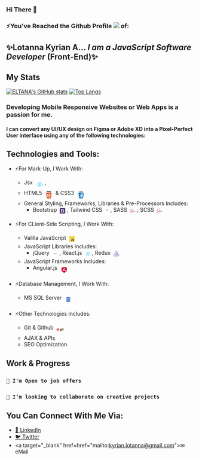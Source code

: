 ### Hi There 👋 
### ⚡You've Reached the Github Profile ![](https://komarev.com/ghpvc/?username=ELTANA) of: 
## ✨Lotanna Kyrian A... _I am a JavaScript Software Developer_ (Front-End)✨

## My Stats
  [![ELTANA's GitHub stats](https://github-readme-stats.vercel.app/api?username=ELTANA&count_private=true&show_icons=true)](https://github.com/ELTANA/github-readme-stats)
  [![Top Langs](https://github-readme-stats.vercel.app/api/top-langs/?username=ELTANA&layout=compact&hide=html&langs_count=6)](https://github.com/anuraghazra/github-readme-stats)

### Developing Mobile Responsive Websites or Web Apps is a passion for me.
#### I can convert any UI/UX design on Figma or Adobe XD into a Pixel-Perfect User interface using any of the following technologies:
## Technologies and Tools:
- ⚡For Mark-Up, I Work With:
  - Jsx <img src="https://raw.githubusercontent.com/github/explore/80688e429a7d4ef2fca1e82350fe8e3517d3494d/topics/react/react.png" alt="React js" height="20" style="vertical-align:top; margin:4px">, 
  - HTML5 <img src="https://raw.githubusercontent.com/github/explore/80688e429a7d4ef2fca1e82350fe8e3517d3494d/topics/html/html.png" alt="html" height="20" style="vertical-align:top; margin:4px"> & CSS3 <img src="https://raw.githubusercontent.com/github/explore/80688e429a7d4ef2fca1e82350fe8e3517d3494d/topics/css/css.png" alt="css" height="20" style="vertical-align:top; margin:4px">
  - General Styling, Frameworks, Libraries & Pre-Processors Includes:
    - Bootstrap <img src="https://raw.githubusercontent.com/github/explore/80688e429a7d4ef2fca1e82350fe8e3517d3494d/topics/bootstrap/bootstrap.png" alt="bootstrap" height="15" style="vertical-align:top; margin:4px">, Tailwind CSS <img src="https://raw.githubusercontent.com/github/explore/80688e429a7d4ef2fca1e82350fe8e3517d3494d/topics/tailwind/tailwind.png" alt="tailwind css" height="10" style="vertical-align:top; margin:4px">, SASS <img src="https://raw.githubusercontent.com/github/explore/80688e429a7d4ef2fca1e82350fe8e3517d3494d/topics/sass/sass.png" alt="sass" height="15" style="vertical-align:top; margin:4px">, SCSS <img src="https://raw.githubusercontent.com/github/explore/80688e429a7d4ef2fca1e82350fe8e3517d3494d/topics/sass/sass.png" alt="sass" height="15" style="vertical-align:top; margin:4px">

- ⚡For CLient-Side Scripting, I Work With:
  - Valilla JavaScript <img src="https://raw.githubusercontent.com/github/explore/80688e429a7d4ef2fca1e82350fe8e3517d3494d/topics/javascript/javascript.png" alt="javascript" height="15" style="vertical-align:top; margin:4px">
  - JavaScript Libraries includes:
    - jQuery <img src="https://raw.githubusercontent.com/github/explore/80688e429a7d4ef2fca1e82350fe8e3517d3494d/topics/jquery/jquery.png" alt="jQuery" height="15" style="vertical-align:top; margin:4px">, React.js <img src="https://raw.githubusercontent.com/github/explore/80688e429a7d4ef2fca1e82350fe8e3517d3494d/topics/react/react.png" alt="React.Js" height="15" style="vertical-align:top; margin:4px">, Redux <img src="https://raw.githubusercontent.com/github/explore/80688e429a7d4ef2fca1e82350fe8e3517d3494d/topics/redux/redux.png" alt="Redux" height="15" style="vertical-align:top; margin:4px">
  - JavaScript Frameworks Includes:
    - Angular.js <img src="https://raw.githubusercontent.com/github/explore/80688e429a7d4ef2fca1e82350fe8e3517d3494d/topics/angular/angular.png" alt="Angular.Js" height="20" style="vertical-align:top; margin:4px">

- ⚡Database Management, I Work With:
  - MS SQL Server <img src="https://raw.githubusercontent.com/github/explore/80688e429a7d4ef2fca1e82350fe8e3517d3494d/topics/sql/sql.png" alt="sql" height="20" style="vertical-align:top; margin:4px">

- ⚡Other Technologies Includes:
  - Git & Github <img src="https://raw.githubusercontent.com/github/explore/80688e429a7d4ef2fca1e82350fe8e3517d3494d/topics/git/git.png" alt="github" height="20" style="vertical-align:top; margin:4px">
  - AJAX & APIs
  - SEO Optimization

## Work & Progress
### `🌱 I'm Open to job offers` 
### `👯 I’m looking to collaborate on creative projects` 
 
## You Can Connect With Me Via:
- <a target="_blank" href="https://www.linkedin.com/in/kyrian-lotanna/">&#128084; LinkedIn</a>
- <a target="_blank" href="https://twitter.com/deyjhi01?s=09">&#128038; Twitter</a>
- <a target="_blank" href=href="mailto:kyrian.lotanna@gmail.com">&#9993; eMail</a>












<!--
**ELTANA/ELTANA** is a ✨ _special_ ✨ repository because its `README.md` (this file) appears on your GitHub profile.

Here are some ideas to get you started:

- 🔭 I’m currently working at Zuri Chat
- 🌱 I’m currently learning Javascript (React.js, Redux, Next.Js, Node.Js, Express, ...args)
- 👯 I’m looking to collaborate on opensource projects in Javascript 
- 🤔 I’m looking for help with Javascript 
- 💬 Ask me about Javascript, React.Js
- 📫 How to reach me: kyrian.lotanna@gmail.com
- 😄 Pronouns: He/Him/His
- ⚡ Fun fact: 

[![ELTANA's GitHub stats](https://github-readme-stats.vercel.app/api?username=ELTANA&count_private=true&show_icons=true&theme=cobalt)](https://github.com/anuraghazra/github-readme-stats)

[![Top Langs](https://github-readme-stats.vercel.app/api/top-langs/?username=ELTANA&hide=html&langs_count=6&show_icons=true&theme=cobalt)](https://github.com/anuraghazra/github-readme-stats)
-->

